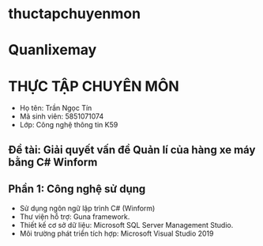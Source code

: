 # thuctapchuyenmon
# Quanlixemay
# THỰC TẬP CHUYÊN MÔN
- Họ tên: Trần Ngọc Tín
- Mã sinh viên: 5851071074
- Lớp: Công nghệ thông tin K59
## Đề tài: Giải quyết vấn đề Quản lí của hàng xe máy bằng C# Winform
## Phần 1: Công nghệ sử dụng
- Sử dụng ngôn ngữ lập trình C# (Winform)
- Thư viện hỗ trợ: Guna framework.
- Thiết kế cơ sở dữ liệu: Microsoft SQL Server Management Studio.
- Môi trường phát triển tích hợp: Microsoft Visual Studio 2019
